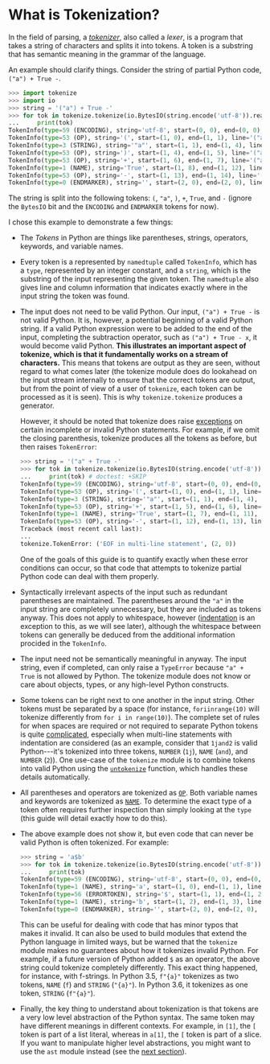What is Tokenization?
=====================

In the field of parsing, a
[*tokenizer*](https://en.wikipedia.org/wiki/Lexical_analysis), also called a
*lexer*, is a program that takes a string of characters and splits it into
tokens. A token is a substring that has semantic meaning in the grammar of the
language.

An example should clarify things. Consider the string of partial Python code,
`("a") + True -`.

``` py
>>> import tokenize
>>> import io
>>> string = '("a") + True -'
>>> for tok in tokenize.tokenize(io.BytesIO(string.encode('utf-8')).readline):
...     print(tok)
TokenInfo(type=59 (ENCODING), string='utf-8', start=(0, 0), end=(0, 0), line='')
TokenInfo(type=53 (OP), string='(', start=(1, 0), end=(1, 1), line='("a") + True -')
TokenInfo(type=3 (STRING), string='"a"', start=(1, 1), end=(1, 4), line='("a") + True -')
TokenInfo(type=53 (OP), string=')', start=(1, 4), end=(1, 5), line='("a") + True -')
TokenInfo(type=53 (OP), string='+', start=(1, 6), end=(1, 7), line='("a") + True -')
TokenInfo(type=1 (NAME), string='True', start=(1, 8), end=(1, 12), line='("a") + True -')
TokenInfo(type=53 (OP), string='-', start=(1, 13), end=(1, 14), line='("a") + True -')
TokenInfo(type=0 (ENDMARKER), string='', start=(2, 0), end=(2, 0), line='')

```

The string is split into the following tokens: `(`, `"a"`, `)`, `+`, `True`, and
`-` (ignore the `BytesIO` bit and the `ENCODING` and `ENDMARKER` tokens for
now).

I chose this example to demonstrate a few things:

-   The *Tokens* in Python are things like parentheses, strings, operators,
    keywords, and variable names.

-   Every token is a represented by `namedtuple` called `TokenInfo`, which has
    a `type`, represented by an integer constant, and a `string`, which is the
    substring of the input representing the given token. The `namedtuple` also
    gives line and column information that indicates exactly where in the
    input string the token was found.

-   The input does not need to be valid Python. Our input, `("a") + True -` is
    not valid Python. It is, however, a potential beginning of a valid Python
    string. If a valid Python expression were to be added to the end of the
    input, completing the subtraction operator, such as `("a") + True - x`, it
    would become valid Python. **This illustrates an important aspect of
    tokenize, which is that it fundamentally works on a stream of
    characters.** This means that tokens are output as they are seen, without
    regard to what comes later (the tokenize module does do lookahead on the
    input stream internally to ensure that the correct tokens are output, but
    from the point of view of a user of `tokenize`, each token can be
    processed as it is seen). This is why `tokenize.tokenize` produces a
    generator.

    However, it should be noted that tokenize does raise
    [exceptions](usage.html#exceptions) on certain incomplete or invalid
    Python statements. For example, if we omit the closing parenthesis,
    tokenize produces all the tokens as before, but then raises `TokenError`:

    <!-- We have to skip this doctest, as it doesn't support output and an
    exception in the same snippet. -->

    ```py
    >>> string = '("a" + True -'
    >>> for tok in tokenize.tokenize(io.BytesIO(string.encode('utf-8')).readline):
    ...     print(tok) # doctest: +SKIP
    TokenInfo(type=59 (ENCODING), string='utf-8', start=(0, 0), end=(0, 0), line='')
    TokenInfo(type=53 (OP), string='(', start=(1, 0), end=(1, 1), line='("a" + True -')
    TokenInfo(type=3 (STRING), string='"a"', start=(1, 1), end=(1, 4), line='("a" + True -')
    TokenInfo(type=53 (OP), string='+', start=(1, 5), end=(1, 6), line='("a" + True -')
    TokenInfo(type=1 (NAME), string='True', start=(1, 7), end=(1, 11), line='("a" + True -')
    TokenInfo(type=53 (OP), string='-', start=(1, 12), end=(1, 13), line='("a" + True -')
    Traceback (most recent call last):
    ...
    tokenize.TokenError: ('EOF in multi-line statement', (2, 0))

    ```

    One of the goals of this guide is to quantify exactly when these error
    conditions can occur, so that code that attempts to tokenize partial
    Python code can deal with them properly.

-   Syntactically irrelevant aspects of the input such as redundant
    parentheses are maintained. The parentheses around the `"a"` in the input
    string are completely unnecessary, but they are included as tokens anyway.
    This does not apply to whitespace, however
    ([indentation](tokens.html#indent) is an exception to this, as we will see
    later), although the whitespace between tokens can generally be deduced
    from the additional information procided in the `TokenInfo`.

-   The input need not be semantically meaningful in anyway. The input string,
    even if completed, can only raise a `TypeError` because `"a" + True` is
    not allowed by Python. The tokenize module does not know or care about
    objects, types, or any high-level Python constructs.

-   Some tokens can be right next to one another in the input string. Other
    tokens must be separated by a space (for instance, `foriinrange(10)` will
    tokenize differently from `for i in range(10)`). The complete set of rules
    for when spaces are required or not required to separate Python tokens is
    quite
    [complicated](https://docs.python.org/3/reference/lexical_analysis.html),
    especially when multi-line statements with indentation are considered (as
    an example, consider that `1jand2` is valid Python---it's tokenized
    into three tokens, `NUMBER` (`1j`), `NAME` (`and`), and `NUMBER` (`2`)).
    One use-case of the `tokenize` module is to combine tokens into valid
    Python using the [`untokenize`](helper-functions.html#untokenize-iterable)
    function, which handles these details automatically.

-   All parentheses and operators are tokenized as [`OP`](tokens.html#op).
    Both variable names and keywords are tokenized as
    [`NAME`](tokens.html#name). To determine the exact type of a token often
    requires further inspection than simply looking at the `type` (this guide
    will detail exactly how to do this).

-   The above example does not show it, but even code that can never be valid
    Python is often tokenized. For example:

    ```py
    >>> string = 'a$b'
    >>> for tok in tokenize.tokenize(io.BytesIO(string.encode('utf-8')).readline):
    ...     print(tok)
    TokenInfo(type=59 (ENCODING), string='utf-8', start=(0, 0), end=(0, 0), line='')
    TokenInfo(type=1 (NAME), string='a', start=(1, 0), end=(1, 1), line='a$b')
    TokenInfo(type=56 (ERRORTOKEN), string='$', start=(1, 1), end=(1, 2), line='a$b')
    TokenInfo(type=1 (NAME), string='b', start=(1, 2), end=(1, 3), line='a$b')
    TokenInfo(type=0 (ENDMARKER), string='', start=(2, 0), end=(2, 0), line='')

    ```

    This can be useful for dealing with code that has minor typos that makes
    it invalid. It can also be used to build modules that extend the Python
    language in limited ways, but be warned that the `tokenize` module makes
    no guarantees about how it tokenizes invalid Python. For example, if a
    future version of Python added `$` as an operator, the above string could
    tokenize completely differently. This exact thing happened, for instance,
    with f-strings. In Python 3.5, `f"{a}"` tokenizes as two tokens, `NAME`
    (`f`) and `STRING` (`"{a}"`). In Python 3.6, it tokenizes as one token,
    `STRING` (`f"{a}"`).

-   Finally, the key thing to understand about tokenization is that tokens are
    a very low level abstraction of the Python syntax. The same token may have
    different meanings in different contexts. For example, in `[1]`, the `[`
    token is part of a list literal, whereas in `a[1]`, the `[` token is part
    of a slice. If you want to manipulate higher level abstractions, you might
    want to use the `ast` module instead (see the [next
    section](alternatives.html)).
